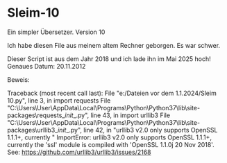 # Sleim-10

Ein simpler Übersetzer. Version 10

Ich habe diesen File aus meinem altem Rechner geborgen. Es war schwer.

Dieser Script ist aus dem Jahr 2018 und ich lade ihn im Mai 2025 hoch! Genaues Datum: 20.11.2012

Beweis:

Traceback (most recent call last):
  File "e:/Dateien vor dem 1.1.2024/Sleim 10.py", line 3, in <module>
    import requests
  File "C:\Users\User\AppData\Local\Programs\Python\Python37\lib\site-packages\requests\__init__.py", line 43, in <module>
    import urllib3
  File "C:\Users\User\AppData\Local\Programs\Python\Python37\lib\site-packages\urllib3\__init__.py", line 42, in <module>
    "urllib3 v2.0 only supports OpenSSL 1.1.1+, currently "
ImportError: urllib3 v2.0 only supports OpenSSL 1.1.1+, currently the 'ssl' module is compiled with 'OpenSSL 1.1.0j  20 Nov 2018'. See: https://github.com/urllib3/urllib3/issues/2168
